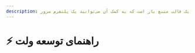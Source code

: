 ```yaml
---
description: ولت یک قالب منبع باز است که به کمک آن می‌توانید یک پلتفرم سرور Paperweight خود را بر اساس Plazma توسعه دهید.
---
```


# ⚡ راهنمای توسعه ولت
